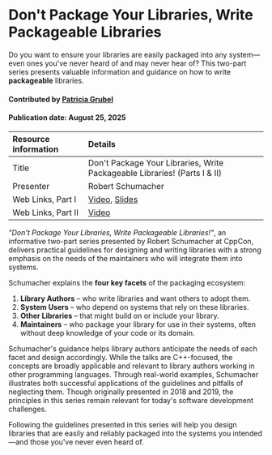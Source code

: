 # Don't Package Your Libraries, Write Packageable Libraries

<!--deck text start-->
Do you want to ensure your libraries are easily packaged into any system—even ones you've never heard of and may never hear of?
This two-part series presents valuable information and guidance on how to write **packageable** libraries.

<!--deck text end-->

#### Contributed by [Patricia Grubel](https://github.com/pagrubel "Patricia Grubel")

#### Publication date: August 25, 2025

Resource information | Details
:--- | :---
Title | Don't Package Your Libraries, Write Packageable Libraries! (Parts I & II)
Presenter | Robert Schumacher
Web Links, Part I | [Video](https://www.youtube.com/watch?v=sBP17HQAQjk), [Slides](https://github.com/CppCon/CppCon2018/blob/master/Presentations/dont_package_your_libraries_write_packagable_libraries/dont_package_your_libraries_write_packagable_libraries__robert_schumacher__cppcon_2018.pdf)
Web Links, Part II | [Video](https://www.youtube.com/watch?v=_5weX5mx8hc)

*"Don't Package Your Libraries, Write Packageable Libraries!"*, an informative two-part series presented by Robert Schumacher at CppCon, delivers practical guidelines for designing and writing libraries with a strong emphasis on the needs of the maintainers who will integrate them into systems.

Schumacher explains the **four key facets** of the packaging ecosystem:

1. **Library Authors** – who write libraries and want others to adopt them.  
2. **System Users** – who depend on systems that rely on these libraries.  
3. **Other Libraries** – that might build on or include your library.  
4. **Maintainers** – who package your library for use in their systems, often without deep knowledge of your code or its domain.

Schumacher's guidance helps library authors anticipate the needs of each facet and design accordingly.
While the talks are C++-focused, the concepts are broadly applicable and relevant to library authors working in other programming languages.
Through real-world examples, Schumacher illustrates both successful applications of the guidelines and pitfalls of neglecting them.
Though originally presented in 2018 and 2019, the principles in this series remain relevant for today's software development challenges.

Following the guidelines presented in this series will help you design libraries that are easily and reliably packaged into the systems you intended—and those you've never even heard of.

<!---
Publish: yes
Topics: Configuration and Builds, Release and Deployment, Software Interoperability, Software Sustainability
Pinned: no
RSS update: 2025-08-07
--->